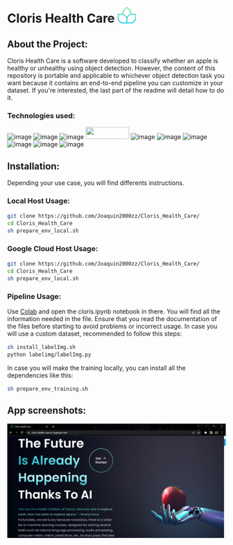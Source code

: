 # Cloris Health Care <img style="transform: translateY(3px);" src="https://github.com/Joaquin2000zz/Cloris_Health_Care/blob/main/src/style/assets/logo.png?raw=true" height="40px">
## About the Project:
Cloris Health Care is a software developed to classify whether an apple is healthy or unhealthy using object detection. However, the content of this repository is portable and applicable to whichever object detection task you want because it contains an end-to-end pipeline you can customize in your dataset. If you're interested, the last part of the readme will detail how to do it.
### Technologies used:
![image](https://img.shields.io/badge/Colab-F9AB00?style=for-the-badge&logo=googlecolab&color=525252)
![image](https://img.shields.io/badge/Google_Cloud-4285F4?style=for-the-badge&logo=google-cloud&logoColor=white)
![image](https://img.shields.io/badge/Jupyter-F37626.svg?&style=for-the-badge&logo=Jupyter&logoColor=white)
<img src="https://github.com/onnx/onnx.github.io/blob/main/images/ONNX-Logo.svg?raw=true" height="28px" width="100px">
![image](https://img.shields.io/badge/Python-FFD43B?style=for-the-badge&logo=python&logoColor=blue)
![image](https://img.shields.io/badge/PyTorch-EE4C2C?style=for-the-badge&logo=pytorch&logoColor=white)
![image](https://img.shields.io/badge/React-20232A?style=for-the-badge&logo=react&logoColor=61DAFB)
![image](https://img.shields.io/badge/Tailwind_CSS-38B2AC?style=for-the-badge&logo=tailwind-css&logoColor=white)
![image](https://img.shields.io/badge/TensorFlow-FF6F00?style=for-the-badge&logo=tensorflow&logoColor=white)
![image](https://img.shields.io/badge/Vite-B73BFE?style=for-the-badge&logo=vite&logoColor=FFD62E)
## Installation:

Depending your use case, you will find differents instructions.

### Local Host Usage:
```bash
git clone https://github.com/Joaquin2000zz/Cloris_Health_Care/
cd Cloris_Health_Care
sh prepare_env_local.sh
```

### Google Cloud Host Usage:
```bash
git clone https://github.com/Joaquin2000zz/Cloris_Health_Care/
cd Cloris_Health_Care
sh prepare_env_local.sh
```

### Pipeline Usage:

Use [Colab](https://colab.research.google.com/) and open the cloris.ipynb notebook in there. You will find all the information needed in the file. Ensure that you read the documentation of the files before starting to avoid problems or incorrect usage. In case you will use a custom dataset, recommended to follow this steps:

```bash
sh install_labelImg.sh
python labelimg/labelImg.py
```

In case you will make the training locally, you can install all the dependencies like this:

```bash
sh prepare_env_training.sh
```

## App screenshots:
![alt text](https://github.com/Joaquin2000zz/Cloris_Health_Care/blob/main/src/style/assets/appSS.png?raw=true)
